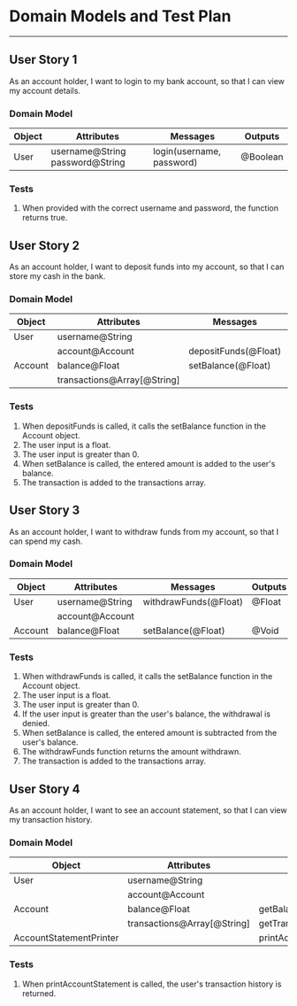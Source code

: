 # Domain Models and Test Plan

---

## User Story 1
As an account holder, I want to login to my bank account, so that I can view my account details.

### Domain Model

| Object | Attributes | Messages | Outputs |
| --- | --- | --- | --- |
| User | username@String password@String | login(username, password) | @Boolean |

### Tests
1. When provided with the correct username and password, the function returns true.


## User Story 2
As an account holder, I want to deposit funds into my account, so that I can store my cash in the bank.

### Domain Model

| Object | Attributes | Messages | Outputs |
| --- | --- | --- | --- |
| User | username@String | | |
| | account@Account | depositFunds(@Float) | @Void |
| Account | balance@Float | setBalance(@Float) | @Void |
| | transactions@Array[@String] | | |

### Tests
1. When depositFunds is called, it calls the setBalance function in the Account object.
2. The user input is a float.
4. The user input is greater than 0.
5. When setBalance is called, the entered amount is added to the user's balance.
6. The transaction is added to the transactions array.


## User Story 3
As an account holder, I want to withdraw funds from my account, so that I can spend my cash.

### Domain Model

| Object | Attributes | Messages | Outputs |
| --- | --- | --- | --- |
| User | username@String | withdrawFunds(@Float) | @Float |
| | account@Account | | |
| Account | balance@Float | setBalance(@Float) | @Void |

### Tests
1. When withdrawFunds is called, it calls the setBalance function in the Account object.
2. The user input is a float.
4. The user input is greater than 0.
5. If the user input is greater than the user's balance, the withdrawal is denied.
6. When setBalance is called, the entered amount is subtracted from the user's balance.
7. The withdrawFunds function returns the amount withdrawn.
8. The transaction is added to the transactions array.


## User Story 4
As an account holder, I want to see an account statement, so that I can view my transaction history.

### Domain Model

| Object | Attributes | Messages | Outputs |
| --- | --- | --- | --- |
| User | username@String | | |
| | account@Account | | |
| Account | balance@Float | getBalance() | @Float |
| | transactions@Array[@String] | getTransactions() | @Array[@String] |
| AccountStatementPrinter | | printAccountStatement(@Account) | @String |

### Tests
1. When printAccountStatement is called, the user's transaction history is returned.